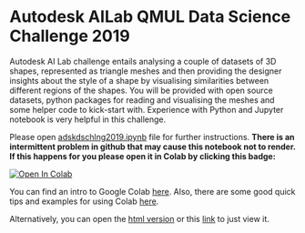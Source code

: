# Autodesk AILab QMUL Data Science Challenge 2019

Autodesk AI Lab challenge entails analysing a couple of datasets of 3D shapes, represented as triangle meshes and then providing the designer insights about the style of a shape by visualising similarities between different regions of the shapes. You will be provided with open source datasets, python packages for reading and visualising the meshes and some helper code to kick-start with. Experience with Python and Jupyter notebook is very helpful in this challenge.

Please open [adskdschlng2019.ipynb](adskdschlng2019.ipynb) file for further instructions.
**There is an intermittent problem in github that may cause this notebook not to render. If this happens for you please open it in Colab by clicking this badge:**

[![Open In Colab](https://colab.research.google.com/assets/colab-badge.svg)](https://colab.research.google.com/github/hoosha/adskdschlng2019/blob/master/adskdschlng2019.ipynb)

You can find an intro to Google Colab [here](https://colab.research.google.com/notebooks/welcome.ipynb).
Also, there are some good quick tips and examples for using Colab [here](https://rozbeh.github.io/colab_101.html).

Alternatively, you can open the [html version](http://htmlpreview.github.io/?https://github.com/hoosha/adskdschlng2019/blob/master/adskdschlng2019.html) or this [link](https://nbviewer.jupyter.org/github/hoosha/adskdschlng2019/blob/master/adskdschlng2019.ipynb) to just view it.
